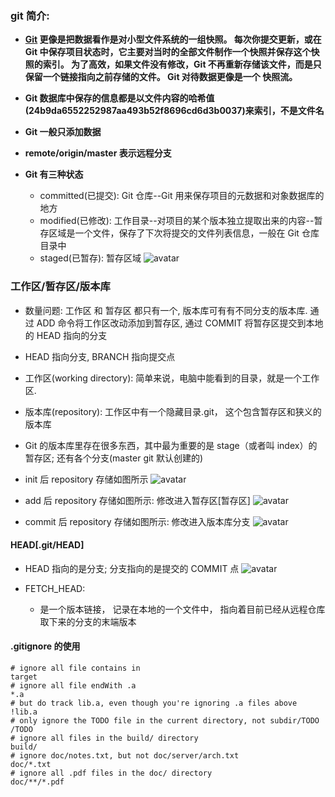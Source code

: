 ### git 简介:

- **[Git](https://www.yiibai.com/git/getting-started-git-basics.html) 更像是把数据看作是对小型文件系统的一组快照。 每次你提交更新，或在 Git 中保存项目状态时，它主要对当时的全部文件制作一个快照并保存这个快照的索引。 为了高效，如果文件没有修改，Git 不再重新存储该文件，而是只保留一个链接指向之前存储的文件。 Git 对待数据更像是一个 快照流。**
- **Git 数据库中保存的信息都是以文件内容的哈希值(24b9da6552252987aa493b52f8696cd6d3b0037)来索引，不是文件名**
- **Git 一般只添加数据**
- **remote/origin/master 表示远程分支**
- **Git 有三种状态**

  - committed(已提交): Git 仓库--Git 用来保存项目的元数据和对象数据库的地方
  - modified(已修改): 工作目录--对项目的某个版本独立提取出来的内容--暂存区域是一个文件，保存了下次将提交的文件列表信息，一般在 Git 仓库目录中
  - staged(已暂存): 暂存区域
    ![avatar](http://www.yiibai.com/uploads/images/201707/0607/744160702_48164.png)

### 工作区/暂存区/版本库

- 数量问题: 工作区 和 暂存区 都只有一个, 版本库可有有不同分支的版本库. 通过 ADD 命令将工作区改动添加到暂存区, 通过 COMMIT 将暂存区提交到本地的 HEAD 指向的分支
- HEAD 指向分支, BRANCH 指向提交点

- 工作区(working directory): 简单来说，电脑中能看到的目录，就是一个工作区.
- 版本库(repository): 工作区中有一个隐藏目录.git， 这个包含暂存区和狭义的版本库

- Git 的版本库里存在很多东西，其中最为重要的是 stage（或者叫 index）的暂存区; 还有各个分支(master git 默认创建的)
- init 后 repository 存储如图所示
  ![avatar](https://img-blog.csdn.net/20170614164756098?watermark/2/text/aHR0cDovL2Jsb2cuY3Nkbi5uZXQvcXFfMjIzMzc4Nzc=/font/5a6L5L2T/fontsize/400/fill/I0JBQkFCMA==/dissolve/70/gravity/Center)
- add 后 repository 存储如图所示: 修改进入暂存区[暂存区]
  ![avatar](https://img-blog.csdn.net/20170614164914194?watermark/2/text/aHR0cDovL2Jsb2cuY3Nkbi5uZXQvcXFfMjIzMzc4Nzc=/font/5a6L5L2T/fontsize/400/fill/I0JBQkFCMA==/dissolve/70/gravity/Center)
- commit 后 repository 存储如图所示: 修改进入版本库分支
  ![avatar](https://img-blog.csdn.net/20170614165135525)

#### HEAD[.git/HEAD]

- HEAD 指向的是分支; 分支指向的是提交的 COMMIT 点
  ![avatar](https://img-blog.csdnimg.cn/20190627193737823.png?x-oss-process=image/watermark,type_ZmFuZ3poZW5naGVpdGk,shadow_10,text_aHR0cHM6Ly9ibG9nLmNzZG4ubmV0L3FxXzM3NzA0MzY0,size_16,color_FFFFFF,t_70)

- FETCH_HEAD:

  - 是一个版本链接， 记录在本地的一个文件中， 指向着目前已经从远程仓库取下来的分支的末端版本

#### .gitignore 的使用

```shell
# ignore all file contains in
target
# ignore all file endWith .a
*.a
# but do track lib.a, even though you're ignoring .a files above
!lib.a
# only ignore the TODO file in the current directory, not subdir/TODO
/TODO
# ignore all files in the build/ directory
build/
# ignore doc/notes.txt, but not doc/server/arch.txt
doc/*.txt
# ignore all .pdf files in the doc/ directory
doc/**/*.pdf
```
